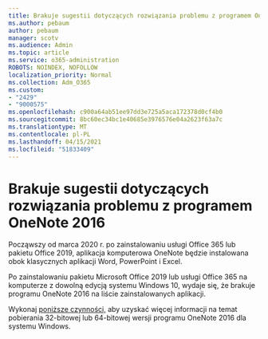```yaml
---
title: Brakuje sugestii dotyczących rozwiązania problemu z programem OneNote 2016
ms.author: pebaum
author: pebaum
manager: scotv
ms.audience: Admin
ms.topic: article
ms.service: o365-administration
ROBOTS: NOINDEX, NOFOLLOW
localization_priority: Normal
ms.collection: Adm_O365
ms.custom:
- "2429"
- "9000575"
ms.openlocfilehash: c900a64ab51ee97dd3e725a5aca172378d0cf4b0
ms.sourcegitcommit: 8bc60ec34bc1e40685e3976576e04a2623f63a7c
ms.translationtype: MT
ms.contentlocale: pl-PL
ms.lasthandoff: 04/15/2021
ms.locfileid: "51833409"
---
```

# <a name="suggestions-for-resolving-onenote-2016-is-missing"></a>Brakuje sugestii dotyczących rozwiązania problemu z programem OneNote 2016

Począwszy od marca 2020 r. po zainstalowaniu usługi Office 365 lub pakietu Office 2019, aplikacja komputerowa OneNote będzie instalowana obok klasycznych aplikacji Word, PowerPoint i Excel.

Po zainstalowaniu pakietu Microsoft Office 2019 lub usługi Office 365 na komputerze z dowolną edycją systemu Windows 10, wydaje się, że brakuje programu OneNote 2016 na liście zainstalowanych aplikacji.

Wykonaj [poniższe czynności,](https://support.office.com/article/OneNote-2016-is-missing-after-installing-Office-2019-or-Office-365-1844ba87-7248-4bd8-a735-66a52f98e6e5) aby uzyskać więcej informacji na temat pobierania 32-bitowej lub 64-bitowej wersji programu OneNote 2016 dla systemu Windows.

